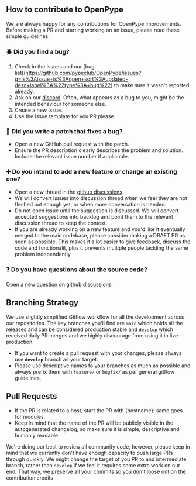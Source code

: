 ## How to contribute to OpenPype

We are always happy for any contributions for OpenPype improvements. Before making a PR and starting working on an issue, please read these simple guidelines.

### 🪲 **Did you find a bug?**

1. Check in the issues and our [bug list[(https://github.com/pypeclub/OpenPype/issues?q=is%3Aissue+is%3Aopen+sort%3Aupdated-desc+label%3A%22type%3A+bug%22) to make sure it wasn't reported already.
2. Ask on our [discord](https://discord.gg/sFNPWXG). Often, what appears as a bug to you, might be the intended behaviour for someone else.
3. Create a new issue.
4. Use the issue template for you PR please.


### 🔨 **Did you write a patch that fixes a bug?**

- Open a new GitHub pull request with the patch.
- Ensure the PR description clearly describes the problem and solution. Include the relevant issue number if applicable.

### ➕ **Do you intend to add a new feature or change an existing one?**

- Open a new thread in the [github discussions](https://github.com/pypeclub/openpype/discussions/new)
- We will convert issues into discussion thread when we feel they are not fleshed out enough yet, or when more conversation is needed.
- Do not open issue until the suggestion is discussed. We will convert accepted suggestions into backlog and point them to the relevant discussion thread to keep the context.
- If you are already working on a new feature and you'd like it eventually merged to the main codebase, please consider making a DRAFT PR as soon as possible. This makes it a lot easier to give feedback, discuss the code and functionalit, plus it prevents multiple people tackling the same problem independently. 

### ❓ **Do you have questions about the source code?**

Open a new question on [github discussions](https://github.com/pypeclub/openpype/discussions/new)

## Branching Strategy

We use slightly simplified Gitflow workflow for all the development across our repositories. The key branches you'll find are `main` which holds all the releases and can be considered production stable and `develop` which received daily PR merges and we highly discourage from using it in live production.

- If you want to create a pull request with your changes, please always use **`develop`** branch as your target. 
- Please use descriptive names fo your branches as much as possible and always prefix them with `feature/` or `bugfix/` as per general gitflow guidelines.


## Pull Requests

- If the PR is related to a host, start the PR with {hostname}: same goes for modules.
- Keep in mind that the name of the PR will be publicly visible in the autogenerated changelog, so make sure it is simple, descriptive and humanly readable

We're doing our best to review all community code, however, please keep in mind that we currently don't have enough capacity to push large PRs through quickly. We might change the target of you PR to and intermediate branch, rather than `develop` if we feel it requires some extra work on our end. That way, we preserve all your commits so you don't loose out on the contribution credits